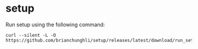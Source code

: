 # setup

Run setup using the following command:

```
curl --silent -L -O https://github.com/brianchunghli/setup/releases/latest/download/run_setup.sh
```
